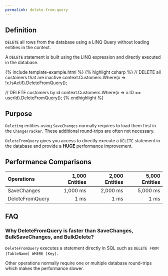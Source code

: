 ```yaml
---
permalink: delete-from-query
---
```


## Definition
`DELETE` all rows from the database using a LINQ Query without loading entities in the context.

A `DELETE` statement is built using the LINQ expression and directly executed in the database.

{% include template-example.html %} 
{% highlight csharp %}
// DELETE all customers that are inactive
context.Customers.Where(x => !x.IsActif).DeleteFromQuery();

// DELETE customers by id
context.Customers.Where(x => x.ID == userId).DeleteFromQuery();
{% endhighlight %}

## Purpose
`Deleting` entities using `SaveChanges` normally requires to load them first in the `ChangeTracker`. These additional round-trips are often not necessary.

`DeleteFromQuery` gives you access to directly execute a `DELETE` statement in the database and provide a **HUGE** performance improvement.

## Performance Comparisons

| Operations      | 1,000 Entities | 2,000 Entities | 5,000 Entities |
| :-------------- | -------------: | -------------: | -------------: |
| SaveChanges     | 1,000 ms       | 2,000 ms       | 5,000 ms       |
| DeleteFromQuery | 1 ms           | 1 ms           | 1 ms           |

## FAQ

### Why DeleteFromQuery is faster than SaveChanges, BulkSaveChanges, and BulkDelete?

`DeleteFromQuery` executes a statement directly in SQL such as `DELETE FROM [TableName] WHERE [Key]`. 

Other operations normally require one or multiple database round-trips which makes the performance slower.
